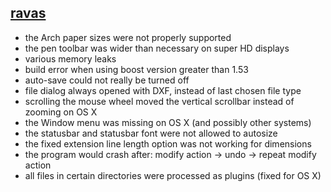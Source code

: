 ## [ravas](https://github.com/r-a-v-a-s)

- the Arch paper sizes were not properly supported
- the pen toolbar was wider than necessary on super HD displays
- various memory leaks
- build error when using boost version greater than 1.53
- auto-save could not really be turned off
- file dialog always opened with DXF, instead of last chosen file type
- scrolling the mouse wheel moved the vertical scrollbar instead of zooming on OS X
- the Window menu was missing on OS X (and possibly other systems)
- the statusbar and statusbar font were not allowed to autosize
- the fixed extension line length option was not working for dimensions
- the program would crash after: modify action -> undo -> repeat modify action
- all files in certain directories were processed as plugins (fixed for OS X)
